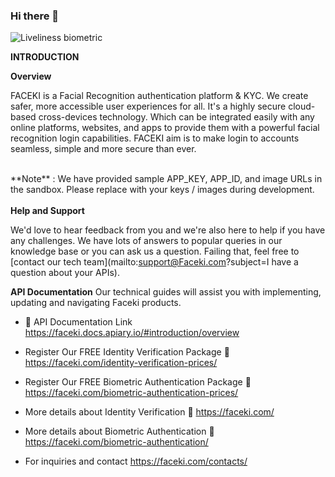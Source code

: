 ### Hi there 👋
<img src="https://faceki.com/wp-content/uploads/2017/08/fk_footer.jpg" alt="Liveliness biometric">

**INTRODUCTION**

**Overview**

FACEKI is a Facial Recognition authentication platform & KYC. We create safer, more accessible user experiences for all. It's a highly secure cloud-based cross-devices technology. Which can be integrated easily with any online platforms, websites, and apps to provide them with a powerful facial recognition login capabilities. FACEKI aim is to make login to accounts seamless, simple and more secure than ever.

 <br>
**Note** : We have provided sample APP_KEY, APP_ID, and image URLs in the sandbox. Please replace with your keys / images during development.
<br>
 
 <br>
<b>Help and Support</b>

 We'd love to hear feedback from you and we're also here to help if you have any challenges. We have lots of answers to popular queries in our knowledge base or you can ask us a question. Failing that, feel free to [contact our tech team](mailto:support@Faceki.com?subject=I have a question about your APIs).
 <br>

**API Documentation** Our technical guides will assist you with implementing, updating and navigating Faceki products.
- 🔗 API Documentation Link https://faceki.docs.apiary.io/#introduction/overview

- Register Our FREE Identity Verification Package 🔗  https://faceki.com/identity-verification-prices/
- Register Our FREE Biometric Authentication Package 🔗   https://faceki.com/biometric-authentication-prices/

- More details about Identity Verification 🔗 https://faceki.com/
- More details about Biometric Authentication 🔗  https://faceki.com/biometric-authentication/
- For inquiries and contact https://faceki.com/contacts/ 



